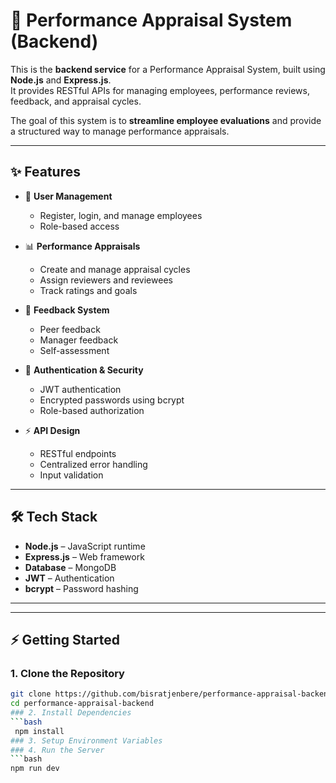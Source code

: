 # 🚀 Performance Appraisal System (Backend)

This is the **backend service** for a Performance Appraisal System, built using **Node.js** and **Express.js**.  
It provides RESTful APIs for managing employees, performance reviews, feedback, and appraisal cycles.  

The goal of this system is to **streamline employee evaluations** and provide a structured way to manage performance appraisals.

---

## ✨ Features

- 👤 **User Management**
  - Register, login, and manage employees
  - Role-based access 

- 📊 **Performance Appraisals**
  - Create and manage appraisal cycles
  - Assign reviewers and reviewees
  - Track ratings and goals

- 📝 **Feedback System**
  - Peer feedback
  - Manager feedback
  - Self-assessment

- 🔐 **Authentication & Security**
  - JWT authentication
  - Encrypted passwords using bcrypt
  - Role-based authorization

- ⚡ **API Design**
  - RESTful endpoints
  - Centralized error handling
  - Input validation

---

## 🛠️ Tech Stack

- **Node.js** – JavaScript runtime  
- **Express.js** – Web framework  
- **Database** – MongoDB   
- **JWT** – Authentication  
- **bcrypt** – Password hashing  

---


---

## ⚡ Getting Started
### 1. Clone the Repository
```bash
git clone https://github.com/bisratjenbere/performance-appraisal-backend.git
cd performance-appraisal-backend
### 2. Install Dependencies
```bash
 npm install
### 3. Setup Environment Variables
### 4. Run the Server
```bash
npm run dev




